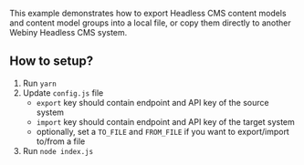 This example demonstrates how to export Headless CMS content models and content model groups into a local file, or copy them directly to another Webiny Headless CMS system.

## How to setup?
1) Run `yarn`
2) Update `config.js` file 
   - `export` key should contain endpoint and API key of the source system
   - `import` key should contain endpoint and API key of the target system
    - optionally, set a `TO_FILE` and `FROM_FILE` if you want to export/import to/from a file
3) Run `node index.js`

